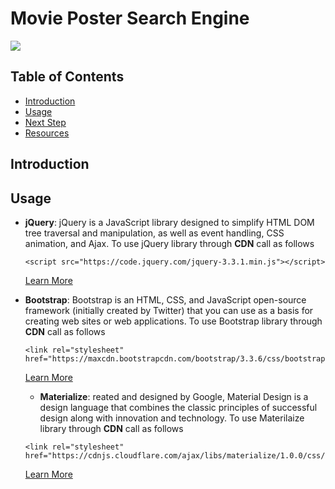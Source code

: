 # Movie Poster Search Engine

![](https://media.giphy.com/media/fVmwWrnOw2Cver5xI6/giphy.gif)

## Table of Contents

* [Introduction](#introduction)
* [Usage](#usage)
* [Next Step](#Next-Step)
* [Resources](#Resources)


## Introduction

## Usage

- **jQuery**:
  jQuery is a JavaScript library designed to simplify HTML DOM tree traversal and manipulation, as well as event handling, CSS animation, and Ajax. To use jQuery library through **CDN** call as follows
  ```
  <script src="https://code.jquery.com/jquery-3.3.1.min.js"></script>
  ```
  [Learn More](https://jquery.com)

- **Bootstrap**:
    Bootstrap is an HTML, CSS, and JavaScript open-source framework (initially created by Twitter) that you can use as a basis for creating web sites or web applications. To use Bootstrap library through **CDN** call as follows
    ```
   <link rel="stylesheet" href="https://maxcdn.bootstrapcdn.com/bootstrap/3.3.6/css/bootstrap.min.css">
    ```
    [Learn More](https://getbootstrap.com)
    
    - **Materialize**:
    reated and designed by Google, Material Design is a design language that combines the classic principles of successful design along with innovation and technology. To use Materilaize library through **CDN** call as follows
    ```
   <link rel="stylesheet" href="https://cdnjs.cloudflare.com/ajax/libs/materialize/1.0.0/css/materialize.min.css">
    ```
    [Learn More](https://materializecss.com/)

